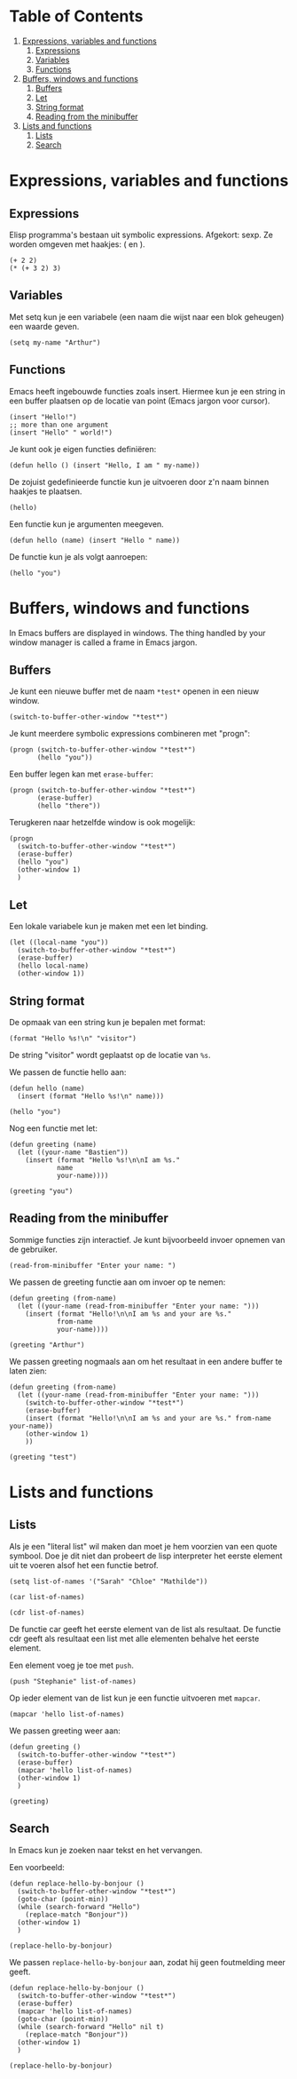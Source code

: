 
# Table of Contents

1.  [Expressions, variables and functions](#org37f3013)
    1.  [Expressions](#orga3ee038)
    2.  [Variables](#org09cd35c)
    3.  [Functions](#org74ba278)
2.  [Buffers, windows and functions](#orgcd24f3a)
    1.  [Buffers](#orgf18d230)
    2.  [Let](#org3bf697f)
    3.  [String format](#orgdc1900f)
    4.  [Reading from the minibuffer](#org065446b)
3.  [Lists and functions](#orgbff9621)
    1.  [Lists](#org0a7f7f4)
    2.  [Search](#orgeac95c5)



<a id="org37f3013"></a>

# Expressions, variables and functions


<a id="orga3ee038"></a>

## Expressions

Elisp programma's bestaan uit symbolic expressions. Afgekort:
sexp. Ze worden omgeven met haakjes: ( en ).

    (+ 2 2)
    (* (+ 3 2) 3)


<a id="org09cd35c"></a>

## Variables

Met setq kun je een variabele (een naam die wijst naar een blok
geheugen) een waarde geven.

    (setq my-name "Arthur")


<a id="org74ba278"></a>

## Functions

Emacs heeft ingebouwde functies zoals insert. Hiermee kun je een
string in een buffer plaatsen op de locatie van point (Emacs jargon
voor cursor).

    (insert "Hello!")
    ;; more than one argument
    (insert "Hello" " world!")

Je kunt ook je eigen functies definiëren:

    (defun hello () (insert "Hello, I am " my-name))

De zojuist gedefinieerde functie kun je uitvoeren door z'n naam
binnen haakjes te plaatsen.

    (hello)

Een functie kun je argumenten meegeven.

    (defun hello (name) (insert "Hello " name))

De functie kun je als volgt aanroepen:

    (hello "you")


<a id="orgcd24f3a"></a>

# Buffers, windows and functions

In Emacs buffers are displayed in windows. The thing handled by your
window manager is called a frame in Emacs jargon.


<a id="orgf18d230"></a>

## Buffers

Je kunt een nieuwe buffer met de naam `*test*` openen in een nieuw
window.

    (switch-to-buffer-other-window "*test*")

Je kunt meerdere symbolic expressions combineren met "progn":

    (progn (switch-to-buffer-other-window "*test*")
           (hello "you"))

Een buffer legen kan met `erase-buffer`:

    (progn (switch-to-buffer-other-window "*test*")
           (erase-buffer)
           (hello "there"))

Terugkeren naar hetzelfde window is ook mogelijk:

    (progn
      (switch-to-buffer-other-window "*test*")
      (erase-buffer)
      (hello "you")
      (other-window 1)
      )


<a id="org3bf697f"></a>

## Let

Een lokale variabele kun je maken met een let binding.

    (let ((local-name "you"))
      (switch-to-buffer-other-window "*test*")
      (erase-buffer)
      (hello local-name)
      (other-window 1))


<a id="orgdc1900f"></a>

## String format

De opmaak van een string kun je bepalen met format:

    (format "Hello %s!\n" "visitor")

De string "visitor" wordt geplaatst op de locatie van `%s`.

We passen de functie hello aan:

    (defun hello (name)
      (insert (format "Hello %s!\n" name)))
    
    (hello "you")

Nog een functie met let:

    (defun greeting (name)
      (let ((your-name "Bastien"))
        (insert (format "Hello %s!\n\nI am %s."
    		    name
    		    your-name))))
    
    (greeting "you")


<a id="org065446b"></a>

## Reading from the minibuffer

Sommige functies zijn interactief. Je kunt bijvoorbeeld invoer
opnemen van de gebruiker.

    (read-from-minibuffer "Enter your name: ")

We passen de greeting functie aan om invoer op te nemen:

    (defun greeting (from-name)
      (let ((your-name (read-from-minibuffer "Enter your name: ")))
    	(insert (format "Hello!\n\nI am %s and your are %s."
    			from-name
    			your-name))))
    
    (greeting "Arthur")

We passen greeting nogmaals aan om het resultaat in een andere
buffer te laten zien:

    (defun greeting (from-name)
      (let ((your-name (read-from-minibuffer "Enter your name: ")))
        (switch-to-buffer-other-window "*test*")
        (erase-buffer)
        (insert (format "Hello!\n\nI am %s and your are %s." from-name your-name))
        (other-window 1)
        ))
    
    (greeting "test")


<a id="orgbff9621"></a>

# Lists and functions


<a id="org0a7f7f4"></a>

## Lists

Als je een "literal list" wil maken dan moet je hem voorzien van
een quote symbool. Doe je dit niet dan probeert de lisp interpreter
het eerste element uit te voeren alsof het een functie betrof.

    (setq list-of-names '("Sarah" "Chloe" "Mathilde"))
    
    (car list-of-names)
    
    (cdr list-of-names)

De functie car geeft het eerste element van de list als
resultaat. De functie cdr geeft als resultaat een list met alle
elementen behalve het eerste element.

Een element voeg je toe met `push`.

    (push "Stephanie" list-of-names)

Op ieder element van de list kun je een functie uitvoeren met
`mapcar`.

    (mapcar 'hello list-of-names)

We passen greeting weer aan:

    (defun greeting ()
      (switch-to-buffer-other-window "*test*")
      (erase-buffer)
      (mapcar 'hello list-of-names)
      (other-window 1)
      )
    
    (greeting)


<a id="orgeac95c5"></a>

## Search

In Emacs kun je zoeken naar tekst en het vervangen.

Een voorbeeld:

    (defun replace-hello-by-bonjour ()
      (switch-to-buffer-other-window "*test*")
      (goto-char (point-min))
      (while (search-forward "Hello")
        (replace-match "Bonjour"))
      (other-window 1)
      )
    
    (replace-hello-by-bonjour)

We passen `replace-hello-by-bonjour` aan, zodat hij geen foutmelding meer geeft.

    (defun replace-hello-by-bonjour ()
      (switch-to-buffer-other-window "*test*")
      (erase-buffer)
      (mapcar 'hello list-of-names)
      (goto-char (point-min))
      (while (search-forward "Hello" nil t)
        (replace-match "Bonjour"))
      (other-window 1)
      )
    
    (replace-hello-by-bonjour)

